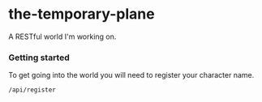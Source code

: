 # the-temporary-plane

A RESTful world I'm working on.

### Getting started

To get going into the world you will need to register your character name.

`/api/register`
